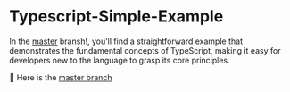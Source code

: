 # Typescript-Simple-Example
In the [master](https://github.com/edwardfox15/Typescript-Simple-Example/blob/master/README.md) bransh!, you'll find a straightforward example that demonstrates the fundamental concepts of TypeScript, making it easy for developers new to the language to grasp its core principles. 

💢 Here is the [master branch](https://github.com/edwardfox15/Typescript-Simple-Example/tree/master/Typescript) 
